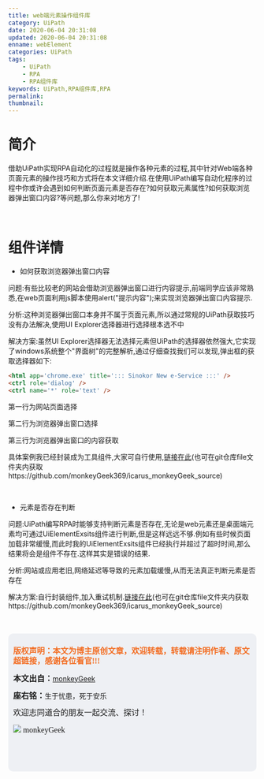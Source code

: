 ```yaml
---
title: web端元素操作组件库
category: UiPath
date: 2020-06-04 20:31:08
updated: 2020-06-04 20:31:08
enname: webElement
categories: UiPath
tags:
	- UiPath
	- RPA
	- RPA组件库
keywords: UiPath,RPA组件库,RPA
permalink:
thumbnail:
---
```


# 简介

<!--more-->

借助UiPath实现RPA自动化的过程就是操作各种元素的过程,其中针对Web端各种页面元素的操作技巧和方式将在本文详细介绍.在使用UiPath编写自动化程序的过程中你或许会遇到如何判断页面元素是否存在?如何获取元素属性?如何获取浏览器弹出窗口内容?等问题,那么你来对地方了!

</br>

# 组件详情

- 如何获取浏览器弹出窗口内容

问题:有些比较老的网站会借助浏览器弹出窗口进行内容提示,前端同学应该非常熟悉,在web页面利用js脚本使用alert("提示内容");来实现浏览器弹出窗口内容提示.

分析:这种浏览器弹出窗口本身并不属于页面元素,所以通过常规的UiPath获取技巧没有办法解决,使用UI Explorer选择器进行选择根本选不中

解决方案:虽然UI Explorer选择器无法选择元素但UiPath的选择器依然强大,它实现了windows系统整个"界面树"的完整解析,通过仔细查找我们可以发现,弹出框的获取选择器如下:

```html
<html app='chrome.exe' title='::: Sinokor New e-Service :::' />
<ctrl role='dialog' />
<ctrl name='*' role='text' />
```

第一行为网站页面选择

第二行为浏览器弹出窗口选择

第三行为浏览器弹出窗口的内容获取

具体案例我已经封装成为工具组件,大家可自行使用,[链接在此](http://monkeygeek369.github.io/file/BrowserDialogIsExsit.xaml)(也可在git仓库file文件夹内获取https://github.com/monkeyGeek369/icarus_monkeyGeek_source)

</br>

- 元素是否存在判断


问题:UiPath编写RPA时能够支持判断元素是否存在,无论是web元素还是桌面端元素均可通过UiElementExsits组件进行判断,但是这样远远不够.例如有些时候页面加载非常缓慢,而此时我的UiElementExsits组件已经执行并超过了超时时间,那么结果将会是组件不存在.这样其实是错误的结果.

分析:网站或应用老旧,网络延迟等导致的元素加载缓慢,从而无法真正判断元素是否存在

解决方案:自行封装组件,加入重试机制.[链接在此](http://monkeygeek369.github.io/file/ElementIsExsit.xaml)(也可在git仓库file文件夹内获取https://github.com/monkeyGeek369/icarus_monkeyGeek_source)



</br>

</br>

<script>
var _hmt = _hmt || [];
(function() {
  var hm = document.createElement("script");
  hm.src = "https://hm.baidu.com/hm.js?2f798e6b269c8a40f12bef25d7f1876d";
  var s = document.getElementsByTagName("script")[0]; 
  s.parentNode.insertBefore(hm, s);
})();
</script>

<div style="height:260px; background-color:rgb(238,240,244); padding:10px;border-radius:10px;">
    <p style="color:#f36c21;font:bold 16px/20px 'kaiTi';">
      版权声明：本文为博主原创文章，欢迎转载，转载请注明作者、原文超链接，感谢各位看官!!!
    </p>
    <p>
      <span style="font:bold 16px/20px 'kaiTi';">本文出自：</span><a href="https://monkeyGeek369.github.io">monkeyGeek</a> 
    </p>
    <p>
      <span style="font:bold 16px/20px 'kaiTi';">座右铭：</span><span>生于忧患，死于安乐</span> 
    </p>
    <p>
      <span style="font:16px/20px 'kaiTi';">欢迎志同道合的朋友一起交流、探讨！</span> 
    </p>
    <img style="height:auto; width:auto;flot:left;" src="../../../../image/monkey64.png" /><span style="font:16px/20px 'kaiTi';flot:left;">   monkeyGeek</span>


